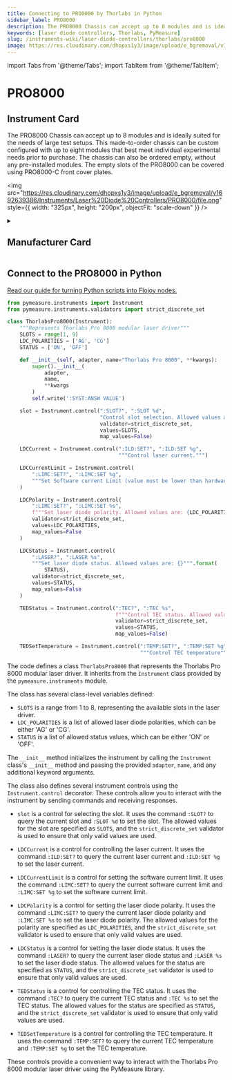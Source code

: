 ```yaml
---
title: Connecting to PRO8000 by Thorlabs in Python
sidebar_label: PRO8000
description: The PRO8000 Chassis can accept up to 8 modules and is ideally suited for the needs of large test setups. This made-to-order chassis can be custom configured with up to eight modules that best meet individual experimental needs prior to purchase. The chassis can also be ordered empty, without any pre-installed modules. The empty slots of the PRO8000 can be covered using PRO8000-C front cover plates.
keywords: [laser diode controllers, Thorlabs, PyMeasure]
slug: /instruments-wiki/laser-diode-controllers/thorlabs/pro8000
image: https://res.cloudinary.com/dhopxs1y3/image/upload/e_bgremoval/v1692639386/Instruments/Laser%20Diode%20Controllers/PRO8000/file.png
---
```


import Tabs from '@theme/Tabs';
import TabItem from '@theme/TabItem';

# PRO8000

## Instrument Card

<div className="flex">

<div>

The PRO8000 Chassis can accept up to 8 modules and is ideally suited for the needs of large test setups. This made-to-order chassis can be custom configured with up to eight modules that best meet individual experimental needs prior to purchase. The chassis can also be ordered empty, without any pre-installed modules. The empty slots of the PRO8000 can be covered using PRO8000-C front cover plates.

</div>

<img src="https://res.cloudinary.com/dhopxs1y3/image/upload/e_bgremoval/v1692639386/Instruments/Laser%20Diode%20Controllers/PRO8000/file.png" style={{ width: "325px", height: "200px", objectFit: "scale-down" }} />

</div>

<details>
<summary><h2>Manufacturer Card</h2></summary>

<img src="https://res.cloudinary.com/dhopxs1y3/image/upload/e_bgremoval/v1692126009/Instruments/Vendor%20Logos/Thorlabs.png" style={{ width: "100%", height: "170px",objectFit: "scale-down" }} />

Thorlabs, Inc. is an American privately held optical equipment company headquartered in Newton, New Jersey. The company was founded in 1989 by Alex Cable, who serves as its current president and CEO. As of 2018, Thorlabs has annual sales of approximately $500 million. <a href="https://www.thorlabs.com/">Website</a>.

<ul>
  <li>Headquarters: USA</li>
  <li>Yearly Revenue (millions, USD): 550.0</li>
</ul>
</details>

## Connect to the PRO8000 in Python

[Read our guide for turning Python scripts into Flojoy nodes.](https://docs.flojoy.ai/custom-nodes/creating-custom-node/)
<Tabs>
<TabItem value="PyMeasure" label="PyMeasure">

```python
from pymeasure.instruments import Instrument
from pymeasure.instruments.validators import strict_discrete_set

class ThorlabsPro8000(Instrument):
    """Represents Thorlabs Pro 8000 modular laser driver"""
    SLOTS = range(1, 9)
    LDC_POLARITIES = ['AG', 'CG']
    STATUS = ['ON', 'OFF']

    def __init__(self, adapter, name="Thorlabs Pro 8000", **kwargs):
        super().__init__(
            adapter,
            name,
            **kwargs
        )
        self.write(':SYST:ANSW VALUE')

    slot = Instrument.control(":SLOT?", ":SLOT %d",
                              "Control slot selection. Allowed values are: {}""".format(SLOTS),
                              validator=strict_discrete_set,
                              values=SLOTS,
                              map_values=False)

    LDCCurrent = Instrument.control(":ILD:SET?", ":ILD:SET %g",
                                    """Control laser current.""")

    LDCCurrentLimit = Instrument.control(
        ":LIMC:SET?", ":LIMC:SET %g",
        """Set Software current Limit (value must be lower than hardware current limit)."""
    )

    LDCPolarity = Instrument.control(
        ":LIMC:SET?", ":LIMC:SET %s",
        f"""Set laser diode polarity. Allowed values are: {LDC_POLARITIES}""",
        validator=strict_discrete_set,
        values=LDC_POLARITIES,
        map_values=False
    )

    LDCStatus = Instrument.control(
        ":LASER?", ":LASER %s",
        """Set laser diode status. Allowed values are: {}""".format(
            STATUS),
        validator=strict_discrete_set,
        values=STATUS,
        map_values=False
    )

    TEDStatus = Instrument.control(":TEC?", ":TEC %s",
                                   f"""Control TEC status. Allowed values are: {STATUS}""",
                                   validator=strict_discrete_set,
                                   values=STATUS,
                                   map_values=False)

    TEDSetTemperature = Instrument.control(":TEMP:SET?", ":TEMP:SET %g",
                                           """Control TEC temperature""")
```

The code defines a class `ThorlabsPro8000` that represents the Thorlabs Pro 8000 modular laser driver. It inherits from the `Instrument` class provided by the `pymeasure.instruments` module.

The class has several class-level variables defined:
- `SLOTS` is a range from 1 to 8, representing the available slots in the laser driver.
- `LDC_POLARITIES` is a list of allowed laser diode polarities, which can be either 'AG' or 'CG'.
- `STATUS` is a list of allowed status values, which can be either 'ON' or 'OFF'.

The `__init__` method initializes the instrument by calling the `Instrument` class's `__init__` method and passing the provided `adapter`, `name`, and any additional keyword arguments.

The class also defines several instrument controls using the `Instrument.control` decorator. These controls allow you to interact with the instrument by sending commands and receiving responses.

- `slot` is a control for selecting the slot. It uses the command `:SLOT?` to query the current slot and `:SLOT %d` to set the slot. The allowed values for the slot are specified as `SLOTS`, and the `strict_discrete_set` validator is used to ensure that only valid values are used.

- `LDCCurrent` is a control for controlling the laser current. It uses the command `:ILD:SET?` to query the current laser current and `:ILD:SET %g` to set the laser current.

- `LDCCurrentLimit` is a control for setting the software current limit. It uses the command `:LIMC:SET?` to query the current software current limit and `:LIMC:SET %g` to set the software current limit.

- `LDCPolarity` is a control for setting the laser diode polarity. It uses the command `:LIMC:SET?` to query the current laser diode polarity and `:LIMC:SET %s` to set the laser diode polarity. The allowed values for the polarity are specified as `LDC_POLARITIES`, and the `strict_discrete_set` validator is used to ensure that only valid values are used.

- `LDCStatus` is a control for setting the laser diode status. It uses the command `:LASER?` to query the current laser diode status and `:LASER %s` to set the laser diode status. The allowed values for the status are specified as `STATUS`, and the `strict_discrete_set` validator is used to ensure that only valid values are used.

- `TEDStatus` is a control for controlling the TEC status. It uses the command `:TEC?` to query the current TEC status and `:TEC %s` to set the TEC status. The allowed values for the status are specified as `STATUS`, and the `strict_discrete_set` validator is used to ensure that only valid values are used.

- `TEDSetTemperature` is a control for controlling the TEC temperature. It uses the command `:TEMP:SET?` to query the current TEC temperature and `:TEMP:SET %g` to set the TEC temperature.

These controls provide a convenient way to interact with the Thorlabs Pro 8000 modular laser driver using the PyMeasure library.

</TabItem>
</Tabs>